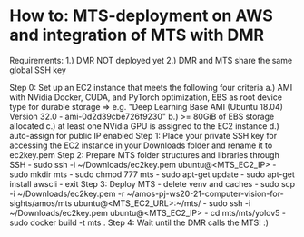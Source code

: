 How to: MTS-deployment on AWS and integration of MTS with DMR
=============================================================

Requirements: 
    1.) DMR NOT deployed yet
    2.) DMR and MTS share the same global SSH key

Step 0: Set up an EC2 instance that meets the following four criteria
    a.) AMI with NVidia Docker, CUDA, and PyTorch optimization, EBS as root device type for durable storage
        => e.g. "Deep Learning Base AMI (Ubuntu 18.04) Version 32.0 - ami-0d2d39cbe726f9230"
    b.) >= 80GiB of EBS storage allocated
    c.) at least one NVidia GPU is assigned to the EC2 instance
    d.) auto-assign for public IP enabled
Step 1: Place your private SSH key for accessing the EC2 instance in your Downloads folder and rename it to ec2key.pem
Step 2: Prepare MTS folder structures and libraries through SSH
    - sudo ssh -i ~/Downloads/ec2key.pem ubuntu@<MTS_EC2_IP>
    - sudo mkdir mts
    - sudo chmod 777 mts
    - sudo apt-get update
    - sudo apt-get install awscli
    - exit
Step 3: Deploy MTS
    - delete venv and caches
    - sudo scp -i ~/Downloads/ec2key.pem -r ~/amos-pj-ws20-21-computer-vision-for-sights/amos/mts ubuntu@<MTS_EC2_URL>:~/mts/
    - sudo ssh -i ~/Downloads/ec2key.pem ubuntu@<MTS_EC2_IP>
    - cd mts/mts/yolov5
    - sudo docker build -t mts .
Step 4: Wait until the DMR calls the MTS! :) 